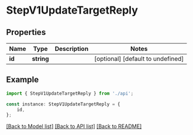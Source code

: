 # StepV1UpdateTargetReply


## Properties

Name | Type | Description | Notes
------------ | ------------- | ------------- | -------------
**id** | **string** |  | [optional] [default to undefined]

## Example

```typescript
import { StepV1UpdateTargetReply } from './api';

const instance: StepV1UpdateTargetReply = {
    id,
};
```

[[Back to Model list]](../README.md#documentation-for-models) [[Back to API list]](../README.md#documentation-for-api-endpoints) [[Back to README]](../README.md)
